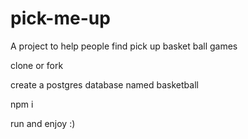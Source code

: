 # pick-me-up

A project to help people find pick up basket ball games

clone or fork

create a postgres database named basketball

npm i

run and enjoy :)
